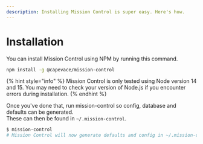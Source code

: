 ```yaml
---
description: Installing Mission Control is super easy. Here's how.
---
```


# Installation

You can install Mission Control using NPM by running this command.

```bash
npm install -g @capevace/mission-control
```

{% hint style="info" %}
 Mission Control is only tested using Node version 14 and 15. You may need to check your version of Node.js if you encounter errors during installation.
{% endhint %}

Once you've done that, run mission-control so config, database and defaults can be generated.  
These can then be found in `~/.mission-control`.

```bash
$ mission-control
# Mission Control will now generate defaults and config in ~/.mission-control
```



